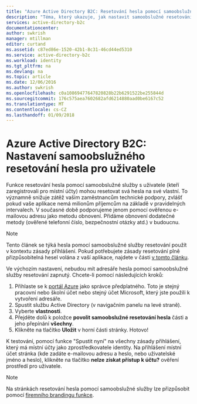 ```yaml
---
title: "Azure Active Directory B2C: Resetování hesla pomocí samoobslužné služby | Microsoft Docs"
description: "Téma, který ukazuje, jak nastavit samoobslužné resetování hesla pro uživatele v Azure Active Directory B2C"
services: active-directory-b2c
documentationcenter: 
author: swkrish
manager: mtillman
editor: curtand
ms.assetid: c87ed86e-1520-42b1-8c31-46cd44ed5310
ms.service: active-directory-b2c
ms.workload: identity
ms.tgt_pltfrm: na
ms.devlang: na
ms.topic: article
ms.date: 12/06/2016
ms.author: swkrish
ms.openlocfilehash: c0a10869477647820828b22b6291522be255844d
ms.sourcegitcommit: 176c575aea7602682afd6214880aad0be6167c52
ms.translationtype: MT
ms.contentlocale: cs-CZ
ms.lasthandoff: 01/09/2018
---
```

# <a name="azure-active-directory-b2c-set-up-self-service-password-reset-for-your-consumers"></a>Azure Active Directory B2C: Nastavení samoobslužného resetování hesla pro uživatele
Funkce resetování hesla pomocí samoobslužné služby s uživatele (kteří zaregistrovali pro místní účty) mohou resetovat svá hesla na své vlastní. To významně snižuje zátěž vašim zaměstnancům technické podpory, zvlášť pokud vaše aplikace nemá milionům příjemcům na základě v pravidelných intervalech. V současné době podporujeme jenom pomocí ověřenou e-mailovou adresu jako metodu obnovení. Přidáme obnovení dodatečné metody (ověřené telefonní číslo, bezpečnostní otázky atd.) v budoucnu.

> [!NOTE]
> Tento článek se týká hesla pomocí samoobslužné služby resetování použít v kontextu zásady přihlášení. Pokud potřebujete zásady resetování plně přizpůsobitelná hesel volána z vaší aplikace, najdete v části [v tomto článku](active-directory-b2c-reference-policies.md#create-a-password-reset-policy).
> 
> 

Ve výchozím nastavení, nebudou mít adresáře hesla pomocí samoobslužné služby resetování zapnutý. Chcete-li pomocí následujících kroků:

1. Přihlaste se k [portál Azure](https://portal.azure.com/) jako správce předplatného. Toto je stejný pracovní nebo školní účet nebo stejný účet Microsoft, který jste použili k vytvoření adresáře.
2. Spustit službu Active Directory (v navigačním panelu na levé straně).
3. Vyberte **vlastnosti**.
4. Přejděte dolů k položce **povolit samoobslužné resetování hesla** části a jeho přepínání **všechny**. 
5. Klikněte na tlačítko **Uložit** v horní části stránky. Hotovo!

K testování, pomocí funkce "Spustit nyní" na všechny zásady přihlášení, který má místní účty jako zprostředkovatele identity. Na přihlášení místní účet stránka (kde zadáte e-mailovou adresu a heslo, nebo uživatelské jméno a heslo), klikněte na tlačítko **nelze získat přístup k účtu?** ověření prostředí pro uživatele.

> [!NOTE]
> Na stránkách resetování hesla pomocí samoobslužné služby lze přizpůsobit pomocí [firemního brandingu funkce](../active-directory/customize-branding.md).
> 
> 

